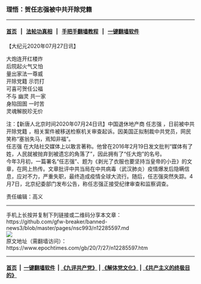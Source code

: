 ### 理悟：贺任志强被中共开除党籍
------------------------

#### [首页](https://github.com/gfw-breaker/banned-news3/blob/master/README.md) &nbsp;&nbsp;|&nbsp;&nbsp; [法轮功真相](https://github.com/begood0513/basic/blob/master/README.md)  &nbsp;&nbsp;|&nbsp;&nbsp; [手把手翻墙教程](https://github.com/gfw-breaker/guides/wiki)  &nbsp;&nbsp;|&nbsp;&nbsp; [一键翻墙软件](https://github.com/gfw-breaker/nogfw/blob/master/README.md)  



<div><p>
 【大纪元2020年07月27日讯】
</p>
<p>
 大炮连开红楼炸
 <br/>
 后院起火气又怕
 <br/>
 量出家法一尊威
 <br/>
 <ok href="https://www.epochtimes.com/gb/tag/%E5%BC%80%E9%99%A4%E5%85%9A%E7%B1%8D.html">
  开除党籍
 </ok>
 示罚打
 <br/>
 可喜可贺任公福
 <br/>
 不与
 <ok href="https://www.epochtimes.com/gb/tag/%E5%B9%BD%E7%81%B5.html">
  幽灵
 </ok>
 共一家
 <br/>
 <ok href="https://www.epochtimes.com/gb/tag/%E8%BA%AB%E9%99%B7%E5%9B%B9%E5%9C%84.html">
  身陷囹圄
 </ok>
 一时苦
 <br/>
 灵魂解脱珍无价
</p>
<p>
 注：【新唐人北京时间2020年07月24日讯】中国退休地产商
 <ok href="https://www.epochtimes.com/gb/tag/%E4%BB%BB%E5%BF%97%E5%BC%BA.html">
  任志强
 </ok>
 ，日前被中共
 <ok href="https://www.epochtimes.com/gb/tag/%E5%BC%80%E9%99%A4%E5%85%9A%E7%B1%8D.html">
  开除党籍
 </ok>
 ，相关案件被移送检察机关审查起诉。因美国正拟制裁中共党员，网民笑称“塞翁失马，焉知非福”。
 <br/>
 <ok href="https://www.epochtimes.com/gb/tag/%E4%BB%BB%E5%BF%97%E5%BC%BA.html">
  任志强
 </ok>
 在大陆社交媒体上以敢言著称。他曾在2016年2月19日发文批判“媒体有了姓，人民就被抛弃到被遗忘的角落了”，因此拥有了“任大炮”的名号。
 <br/>
 今年3月初，一篇署名“任志强”、题为《剥光了衣服也要坚持当皇帝的小丑》的文章，在网上热传。文章批评中共当局在中共病毒（武汉肺炎）疫情爆发后隐瞒信息，应对不力，严重失职，最终造成疫情全球大流行。随后，任志强突然失踪。4月7日，北京纪委部门发布公告，称任志强正接受纪律审查和监察调查。
</p>
<p>
 责任编辑：高义
</p>
</div>
<hr/>
手机上长按并复制下列链接或二维码分享本文章：<br/>
https://github.com/gfw-breaker/banned-news3/blob/master/pages/nsc993/n12285597.md <br/>
<a href='https://github.com/gfw-breaker/banned-news3/blob/master/pages/nsc993/n12285597.md'><img src='https://github.com/gfw-breaker/banned-news3/blob/master/pages/nsc993/n12285597.md.png'/></a> <br/>
原文地址（需翻墙访问）：https://www.epochtimes.com/gb/20/7/27/n12285597.htm


------------------------
#### [首页](https://github.com/gfw-breaker/banned-news3/blob/master/README.md) &nbsp;|&nbsp; [一键翻墙软件](https://github.com/gfw-breaker/nogfw/blob/master/README.md) &nbsp;| [《九评共产党》](https://github.com/gfw-breaker/9ping.md/blob/master/README.md#九评之一评共产党是什么) | [《解体党文化》](https://github.com/gfw-breaker/jtdwh.md/blob/master/README.md) | [《共产主义的终极目的》](https://github.com/gfw-breaker/gczydzjmd.md/blob/master/README.md)


<img src='http://gfw-breaker.win/banned-news3/pages/nsc993/n12285597.md' width='0px' height='0px'/>